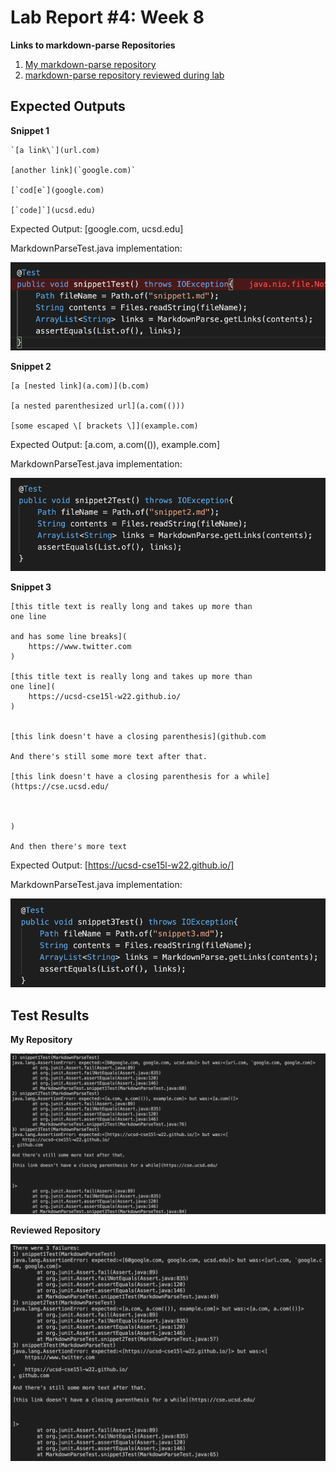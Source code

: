 # Lab Report #4: Week 8

**Links to markdown-parse Repositories**

1. [My markdown-parse repository](https://github.com/kathyychenn/markdown-parse.git)
2. [markdown-parse repository reviewed during lab](https://github.com/kathyychenn/MarkDownParse.git)

## Expected Outputs ##

**Snippet 1**

```
`[a link\`](url.com)

[another link](`google.com)`

[`cod[e`](google.com)

[`code]`](ucsd.edu)
```

Expected Output: [google.com, ucsd.edu]

MarkdownParseTest.java implementation:

![Image](MarkdownParseTestSnip1.png)

**Snippet 2**

```
[a [nested link](a.com)](b.com)

[a nested parenthesized url](a.com(()))

[some escaped \[ brackets \]](example.com)
```

Expected Output: [a.com, a.com(()), example.com]

MarkdownParseTest.java implementation:

![Image](MarkdownParseTestSnip2.png)

**Snippet 3**

```
[this title text is really long and takes up more than 
one line

and has some line breaks](
    https://www.twitter.com
)

[this title text is really long and takes up more than 
one line](
    https://ucsd-cse15l-w22.github.io/
)


[this link doesn't have a closing parenthesis](github.com

And there's still some more text after that.

[this link doesn't have a closing parenthesis for a while](https://cse.ucsd.edu/



)

And then there's more text
```

Expected Output: [https://ucsd-cse15l-w22.github.io/]

MarkdownParseTest.java implementation:

![Image](MarkdownParseTestSnip3.png)

## Test Results ##

**My Repository**

![Image](myRepoTestSnips.png)

**Reviewed Repository**

![Image](revRepoTestSnips.png)


